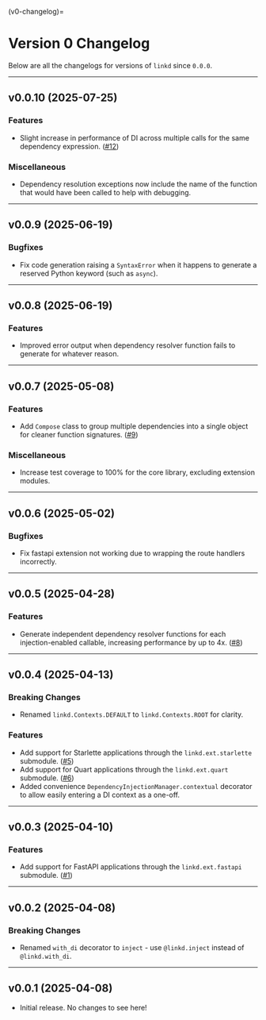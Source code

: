 <!-- This file is automatically generated. Do not edit manually. -->
(v0-changelog)=
# Version 0 Changelog

Below are all the changelogs for versions of `linkd` since `0.0.0`.

----

<!-- next-changelog -->

## v0.0.10 (2025-07-25)
### Features

- Slight increase in performance of DI across multiple calls for the same dependency expression. ([#12](https://github.com/tandemdude/linkd/issues/12))

### Miscellaneous

- Dependency resolution exceptions now include the name of the function that would have been called to help with debugging.

----

## v0.0.9 (2025-06-19)
### Bugfixes

- Fix code generation raising a `SyntaxError` when it happens to generate a reserved Python keyword (such as `async`).

----

## v0.0.8 (2025-06-19)
### Features

- Improved error output when dependency resolver function fails to generate for whatever reason.

----

## v0.0.7 (2025-05-08)
### Features

- Add `Compose` class to group multiple dependencies into a single object for cleaner function signatures. ([#9](https://github.com/tandemdude/linkd/issues/9))

### Miscellaneous

- Increase test coverage to 100% for the core library, excluding extension modules.

----

## v0.0.6 (2025-05-02)
### Bugfixes

- Fix fastapi extension not working due to wrapping the route handlers incorrectly.

----

## v0.0.5 (2025-04-28)
### Features

- Generate independent dependency resolver functions for each injection-enabled callable, increasing performance by up to 4x. ([#8](https://github.com/tandemdude/linkd/issues/8))

----

## v0.0.4 (2025-04-13)
### Breaking Changes

- Renamed `linkd.Contexts.DEFAULT` to `linkd.Contexts.ROOT` for clarity.

### Features

- Add support for Starlette applications through the `linkd.ext.starlette` submodule. ([#5](https://github.com/tandemdude/linkd/issues/5))
- Add support for Quart applications through the `linkd.ext.quart` submodule. ([#6](https://github.com/tandemdude/linkd/issues/6))
- Added convenience `DependencyInjectionManager.contextual` decorator to allow easily entering a DI context as a one-off.

----

## v0.0.3 (2025-04-10)
### Features

- Add support for FastAPI applications through the `linkd.ext.fastapi` submodule. ([#1](https://github.com/tandemdude/linkd/issues/1))

----

## v0.0.2 (2025-04-08)
### Breaking Changes

- Renamed `with_di` decorator to `inject` - use `@linkd.inject` instead of `@linkd.with_di`.

----

## v0.0.1 (2025-04-08)

- Initial release. No changes to see here!
